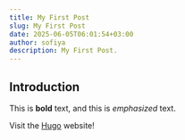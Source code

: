 ```yaml
---
title: My First Post
slug: My First Post
date: 2025-06-05T06:01:54+03:00
author: sofiya
description: My First Post.
---
```


## Introduction

This is **bold** text, and this is *emphasized* text.

Visit the [Hugo](https://gohugo.io) website!
